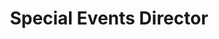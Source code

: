 ---
name: "Nina Lu"
title: "Special Events Director"
group: "board"
img: nlu.jpg
pronouns: "she/her"
---